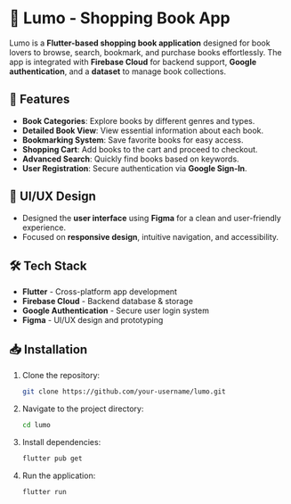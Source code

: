 
# 📖 Lumo - Shopping Book App

Lumo is a **Flutter-based shopping book application** designed for book lovers to browse, search, bookmark, and purchase books effortlessly. The app is integrated with **Firebase Cloud** for backend support, **Google authentication**, and a **dataset** to manage book collections.

## 🚀 Features

- **Book Categories**: Explore books by different genres and types.
- **Detailed Book View**: View essential information about each book.
- **Bookmarking System**: Save favorite books for easy access.
- **Shopping Cart**: Add books to the cart and proceed to checkout.
- **Advanced Search**: Quickly find books based on keywords.
- **User Registration**: Secure authentication via **Google Sign-In**.

## 🎨 UI/UX Design

- Designed the **user interface** using **Figma** for a clean and user-friendly experience.
- Focused on **responsive design**, intuitive navigation, and accessibility.

## 🛠 Tech Stack

- **Flutter** - Cross-platform app development
- **Firebase Cloud** - Backend database & storage
- **Google Authentication** - Secure user login system
- **Figma** - UI/UX design and prototyping

## 📥 Installation

1. Clone the repository:
   ```sh
   git clone https://github.com/your-username/lumo.git
   ```
2. Navigate to the project directory:
   ```sh
   cd lumo
   ```
3. Install dependencies:
   ```sh
   flutter pub get
   ```
4. Run the application:
   ```sh
   flutter run
   ```

